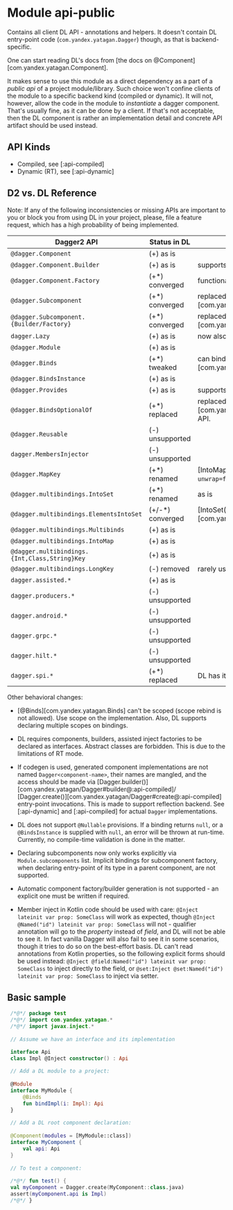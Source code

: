 # Module api-public

Contains all client DL API - annotations and helpers. It doesn't contain DL entry-point code
(`com.yandex.yatagan.Dagger`) though, as that is backend-specific.

One can start reading DL's docs from [the docs on @Component][com.yandex.yatagan.Component].

It makes sense to use this module as a direct
dependency as a part of a _public api_ of a project module/library. Such choice won't confine clients of the module
to a specific backend kind (compiled or dynamic). It will not, however, allow the code in the module to
_instantiate_ a dagger component. That's usually fine, as it can be done by a client. If that's not acceptable, then
the DL component is rather an implementation detail and concrete API artifact should be used instead.

## API Kinds

- Compiled, see [:api-compiled]
- Dynamic (RT), see [:api-dynamic]

## D2 vs. DL Reference

Note: If any of the following inconsistencies or missing APIs are important to you or block you from using DL in your
project, please, file a feature request, which has a high probability of being implemented.

| Dagger2 API                                   | Status in DL     | Notes                                                                           |
|-----------------------------------------------|------------------|---------------------------------------------------------------------------------|
| `@dagger.Component`                           | (+) as is        |                                                                                 |
| `@dagger.Component.Builder`                   | (+) as is        | supports factory method as well                                                 |
| `@dagger.Component.Factory`                   | (+*) converged   | functionality merged into `@Builder`                                            |
| `@dagger.Subcomponent`                        | (+*) converged   | replaced by [Component(isRoot = false)][com.yandex.yatagan.Component]        |
| `@dagger.Subcomponent.{Builder/Factory}`      | (+*) converged   | replaced by [Component.Builder][com.yandex.yatagan.Component.Builder]        |
| `dagger.Lazy`                                 | (+) as is        | now also extends `javax.inject.Provider`                                        |
| `@dagger.Module`                              | (+) as is        |                                                                                 |
| `@dagger.Binds`                               | (+*) tweaked     | can bind zero/multiple alternatives, see [Binds][com.yandex.yatagan.Binds]   |
| `@dagger.BindsInstance`                       | (+) as is        |                                                                                 |
| `@dagger.Provides`                            | (+) as is        | supports conditional provision                                                  |
| `@dagger.BindsOptionalOf`                     | (+*) replaced    | replaced with [Variant][com.yandex.yatagan.ComponentVariantDimension] API.   |
| `@dagger.Reusable`                            | (-) unsupported  |                                                                                 |
| `dagger.MembersInjector`                      | (-) unsupported  |                                                                                 |
| `@dagger.MapKey`                              | (+*) renamed     | [IntoMap.Key][com.yandex.yatagan.IntoMap.Key], `unwrap=false` is unsupported |
| `@dagger.multibindings.IntoSet`               | (+*) renamed     | as is                                                                           |
| `@dagger.multibindings.ElementsIntoSet`       | (+/-*) converged | [IntoSet(flatten = true)][com.yandex.yatagan.IntoSet]                        |
| `@dagger.multibindings.Multibinds`            | (+) as is        |                                                                                 |
| `@dagger.multibindings.IntoMap`               | (+) as is        |                                                                                 |
| `@dagger.multibindings.{Int,Class,String}Key` | (+) as is        |                                                                                 |
| `@dagger.multibindings.LongKey`               | (-) removed      | rarely used, can be written by hand at zero cost.                               |
| `dagger.assisted.*`                           | (+) as is        |                                                                                 |
| `dagger.producers.*`                          | (-) unsupported  |                                                                                 |
| `dagger.android.*`                            | (-) unsupported  |                                                                                 |
| `dagger.grpc.*`                               | (-) unsupported  |                                                                                 |
| `dagger.hilt.*`                               | (-) unsupported  |                                                                                 |
| `dagger.spi.*`                                | (+*) replaced    | DL has its own model for SPI, see [:spi]                                        |

Other behavioral changes:

- [@Binds][com.yandex.yatagan.Binds] can't be scoped (scope rebind is not allowed). Use scope on the implementation.
  Also, DL supports declaring multiple scopes on bindings.

- DL requires components, builders, assisted inject factories to be declared as interfaces. 
  Abstract classes are forbidden. This is due to the limitations of RT mode.

- If codegen is used, generated component implementations are not named `Dagger<component-name>`,
  their names are mangled, and the access should be made via
  [Dagger.builder()][com.yandex.yatagan/Dagger#builder@:api-compiled]/
  [Dagger.create()][com.yandex.yatagan/Dagger#create@:api-compiled] entry-point invocations.
  This is made to support reflection backend.
  See [:api-dynamic] and [:api-compiled] for actual `Dagger` implementations.

- DL does not support `@Nullable` provisions. If a binding returns `null`, or a `@BindsInstance` is supplied with
  `null`, an error will be thrown at run-time. Currently, no compile-time validation is done in the matter.

- Declaring subcomponents now only works explicitly via `Module.subcomponents` list.
  Implicit bindings for subcomponent factory, when declaring entry-point of its type in a parent component,
  are not supported.

- Automatic component factory/builder generation is not supported - an explicit one must be written if required.

- Member inject in Kotlin code should be used with care:
  `@Inject lateinit var prop: SomeClass` will work as expected,
  though `@Inject @Named("id") lateinit var prop: SomeClass` will not - qualifier annotation will go to the *property*
  instead of *field*, and DL will not be able to see it.
  In fact vanilla Dagger will also fail to see it in some scenarios, though it tries to do so on the best-effort basis.
  DL can't read annotations from Kotlin properties, so the following explicit forms should be used instead:
  `@Inject @field:Named("id") lateinit var prop: SomeClass` to inject directly to the field, or
  `@set:Inject @set:Named("id") lateinit var prop: SomeClass` to inject via setter.

## Basic sample

```kotlin
 /*@*/ package test
 /*@*/ import com.yandex.yatagan.*
 /*@*/ import javax.inject.*
 
 // Assume we have an interface and its implementation 

 interface Api
 class Impl @Inject constructor() : Api
 
 // Add a DL module to a project:
 
 @Module
 interface MyModule {
     @Binds
     fun bindImpl(i: Impl): Api
 }
 
 // Add a DL root component declaration:
 
 @Component(modules = [MyModule::class])
 interface MyComponent {
     val api: Api
 }
 
 // To test a component:
 
 /*@*/ fun test() {
 val myComponent = Dagger.create(MyComponent::class.java)
 assert(myComponent.api is Impl)  
 /*@*/ }

```